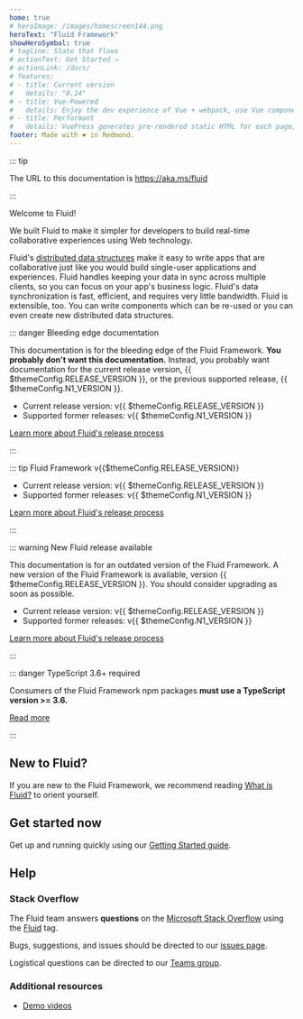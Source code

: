 ```yaml
---
home: true
# heroImage: /images/homescreen144.png
heroText: "Fluid Framework"
showHeroSymbol: true
# tagline: State that flows
# actionText: Get Started →
# actionLink: /docs/
# features:
# - title: Current version
#   details: "0.14"
# - title: Vue-Powered
#   details: Enjoy the dev experience of Vue + webpack, use Vue components in markdown, and develop custom themes with Vue.
# - title: Performant
#   details: VuePress generates pre-rendered static HTML for each page, and runs as an SPA once a page is loaded.
footer: Made with ❤ in Redmond.
---
```


<vue-markdown v-if="$themeConfig.DOCS_AUDIENCE === 'internal' && $themeConfig.THIS_VERSION === $themeConfig.RELEASE_VERSION">

::: tip

The URL to this documentation is <https://aka.ms/fluid>

:::

</vue-markdown>

Welcome to Fluid!

We built Fluid to make it simpler for developers to build real-time collaborative experiences using Web technology.

Fluid's [distributed data structures](./docs/dds.md) make it easy to write apps that are collaborative just like you
would build single-user applications and experiences. Fluid handles keeping your data in sync across multiple clients,
so you can focus on your app's business logic. Fluid's data synchronization is fast, efficient, and requires very little
bandwidth. Fluid is extensible, too. You can write components which can be re-used or you can even create new
distributed data structures.

<vue-markdown v-if="$themeConfig.THIS_VERSION === $themeConfig.MASTER_BRANCH_VERSION">

::: danger Bleeding edge documentation

This documentation is for the bleeding edge of the Fluid Framework. **You probably don't want this documentation.**
Instead, you probably want <a :href="$themeConfig.RELEASE_URL">documentation for the current release version</a>,
{{ $themeConfig.RELEASE_VERSION }}, or the <a :href="$themeConfig.N1_URL">previous supported release</a>,
{{ $themeConfig.N1_VERSION }}.

- Current release version: <a :href="$themeConfig.RELEASE_URL">v{{ $themeConfig.RELEASE_VERSION }}</a>
- Supported former releases: <a :href="$themeConfig.N1_URL">v{{ $themeConfig.N1_VERSION }}</a>

[Learn more about Fluid's release process](./contributing/release-process.md)

:::

</vue-markdown>
<vue-markdown v-else-if="$themeConfig.THIS_VERSION === $themeConfig.RELEASE_VERSION">

::: tip Fluid Framework v{{$themeConfig.RELEASE_VERSION}}

- Current release version: <a :href="$themeConfig.RELEASE_URL">v{{ $themeConfig.RELEASE_VERSION }}</a>
- Supported former releases: <a :href="$themeConfig.N1_URL">v{{ $themeConfig.N1_VERSION }}</a>

[Learn more about Fluid's release process](./contributing/release-process.md)

:::

</vue-markdown>
<vue-markdown v-else-if="$themeConfig.THIS_VERSION === $themeConfig.N1_VERSION">

::: warning New Fluid release available

This documentation is for an outdated version of the Fluid Framework. A new version of the Fluid Framework is available,
version {{ $themeConfig.RELEASE_VERSION }}. You should consider upgrading as soon as possible.

- Current release version: <a :href="$themeConfig.RELEASE_URL">v{{ $themeConfig.RELEASE_VERSION }}</a>
- Supported former releases: <a :href="$themeConfig.N1_URL">v{{ $themeConfig.N1_VERSION }}</a>

[Learn more about Fluid's release process](./contributing/release-process.md)

:::

</vue-markdown>

::: danger TypeScript 3.6+ required

Consumers of the Fluid Framework npm packages **must use a TypeScript version >= 3.6.**

[Read more](./contributing/breaking-changes.md#fluid-packages-require-consumers-on-typescript-3-6)

:::

## New to Fluid?

If you are new to the Fluid Framework, we recommend reading [What is Fluid?](./what-is-fluid.md) to orient yourself.

## Get started now

Get up and running quickly using our [Getting Started guide](./docs/README.md).

<vue-markdown v-if="$themeConfig.DOCS_AUDIENCE === 'internal'">

## Help

### Stack Overflow

The Fluid team answers **questions** on the [Microsoft Stack Overflow](https://stackoverflow.microsoft.com/) using
the [Fluid](https://stackoverflow.microsoft.com/questions/tagged/fluid) tag.

Bugs, suggestions, and issues should be directed to our [issues page](https://github.com/Microsoft/FluidFramework/issues).

Logistical questions can be directed to our [Teams group](https://teams.microsoft.com/l/team/19%3a10ccb94cae324ec2aabcd6b6322b1a25%40thread.skype/conversations?groupId=9ce27575-2f82-4689-abdb-bcff07e8063b&tenantId=72f988bf-86f1-41af-91ab-2d7cd011db47).

### Additional resources

- [Demo videos](./team/videos.md)

</vue-markdown>

